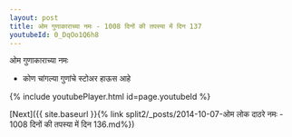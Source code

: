 ```yaml
---
layout: post
title: ओम गुणाकाराच्या नमः - 1008 दिनों की तपस्या में दिन 137
youtubeId: 0_DqOo1Q6h8
---
```

 
 
 ओम गुणाकाराच्या नमः  
 
 -  कोण चांगल्या गुणांचे स्टोअर हाऊस आहे 
 
  
 
  
 
 
 
 
 
 


{% include youtubePlayer.html id=page.youtubeId %}
 
[Next]({{ site.baseurl }}{% link  split2/_posts/2014-10-07-ओम लोक दाठरे नमः - 1008 दिनों की तपस्या में दिन 136.md%})
 

